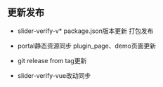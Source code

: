 ## 更新发布

- slider-verify-v* package.json版本更新 打包发布

- portal静态资源同步  plugin_page、demo页面更新  

- git release from tag更新

- slider-verify-vue改动同步
